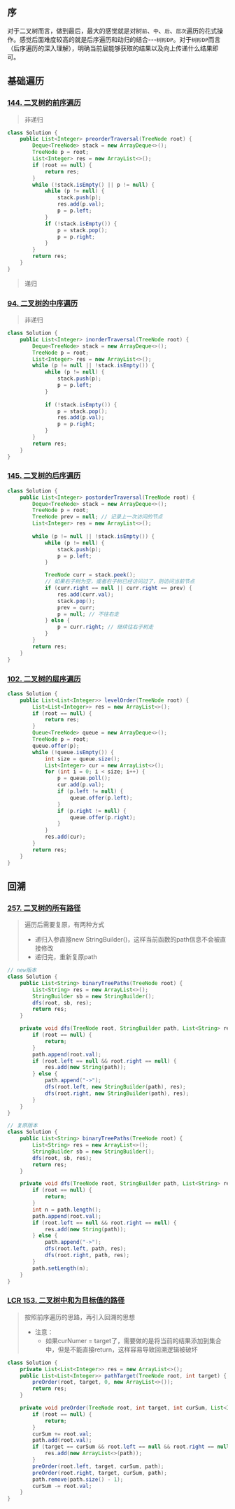 ## 序

对于二叉树而言，做到最后，最大的感觉就是对树`前`、`中`、`后`、`层次`遍历的花式操作。感觉后面难度较高的就是后序遍历和动归的结合---`树形DP`。对于`树形DP`而言（后序遍历的深入理解），明确当前层能够获取的结果以及向上传递什么结果即可。

## 基础遍历

### [144. 二叉树的前序遍历](https://leetcode.cn/problems/binary-tree-preorder-traversal/)

> 非递归

```java
class Solution {
    public List<Integer> preorderTraversal(TreeNode root) {
        Deque<TreeNode> stack = new ArrayDeque<>();
        TreeNode p = root;
        List<Integer> res = new ArrayList<>();
        if (root == null) {
            return res;
        }
        while (!stack.isEmpty() || p != null) {
            while (p != null) {
                stack.push(p);
                res.add(p.val);
                p = p.left;
            }
            if (!stack.isEmpty()) {
                p = stack.pop();
                p = p.right;
            }
        }
        return res;
    }
}
```

> 递归



### [94. 二叉树的中序遍历](https://leetcode.cn/problems/binary-tree-inorder-traversal/)

> 非递归

```java
class Solution {
    public List<Integer> inorderTraversal(TreeNode root) {
        Deque<TreeNode> stack = new ArrayDeque<>();
        TreeNode p = root;
        List<Integer> res = new ArrayList<>();
        while (p != null || !stack.isEmpty()) {
            while (p != null) {
                stack.push(p);
                p = p.left;
            }
            
            if (!stack.isEmpty()) {
                p = stack.pop();
                res.add(p.val);
                p = p.right;
            }
        }
        return res;
    }
}
```



### [145. 二叉树的后序遍历](https://leetcode.cn/problems/binary-tree-postorder-traversal/)

```java
class Solution {
    public List<Integer> postorderTraversal(TreeNode root) {
        Deque<TreeNode> stack = new ArrayDeque<>();
        TreeNode p = root;
        TreeNode prev = null; // 记录上一次访问的节点
        List<Integer> res = new ArrayList<>();
        
        while (p != null || !stack.isEmpty()) {
            while (p != null) {
                stack.push(p);
                p = p.left;
            }

            TreeNode curr = stack.peek();
            // 如果右子树为空，或者右子树已经访问过了，则访问当前节点
            if (curr.right == null || curr.right == prev) {
                res.add(curr.val);
                stack.pop();
                prev = curr;
                p = null; // 不往右走
            } else {
                p = curr.right; // 继续往右子树走
            }
        }
        return res;
    }
}
```



### [102. 二叉树的层序遍历](https://leetcode.cn/problems/binary-tree-level-order-traversal/)

```java
class Solution {
    public List<List<Integer>> levelOrder(TreeNode root) {
        List<List<Integer>> res = new ArrayList<>();
        if (root == null) {
            return res;
        }
        Queue<TreeNode> queue = new ArrayDeque<>();
        TreeNode p = root;
        queue.offer(p);
        while (!queue.isEmpty()) {
            int size = queue.size();
            List<Integer> cur = new ArrayList<>();
            for (int i = 0; i < size; i++) {
                p = queue.poll();
                cur.add(p.val);
                if (p.left != null) {
                    queue.offer(p.left);
                }
                if (p.right != null) {
                    queue.offer(p.right);
                }
            }
            res.add(cur);
        }
        return res;
    }
}
```



## 回溯

### [257. 二叉树的所有路径](https://leetcode.cn/problems/binary-tree-paths/)

> 遍历后需要复原，有两种方式
>
> - 递归入参直接new StringBuilder()，这样当前函数的path信息不会被直接修改
> - 递归完，重新复原path

```java
// new版本
class Solution {
    public List<String> binaryTreePaths(TreeNode root) {
        List<String> res = new ArrayList<>();
        StringBuilder sb = new StringBuilder();
        dfs(root, sb, res);
        return res;
    }

    private void dfs(TreeNode root, StringBuilder path, List<String> res) {
        if (root == null) {
            return;
        }
        path.append(root.val);
        if (root.left == null && root.right == null) {
            res.add(new String(path));
        } else {
            path.append("->");
            dfs(root.left, new StringBuilder(path), res);
            dfs(root.right, new StringBuilder(path), res);
        }
    }
}

// 复原版本
class Solution {
    public List<String> binaryTreePaths(TreeNode root) {
        List<String> res = new ArrayList<>();
        StringBuilder sb = new StringBuilder();
        dfs(root, sb, res);
        return res;
    }

    private void dfs(TreeNode root, StringBuilder path, List<String> res) {
        if (root == null) {
            return;
        }
        int n = path.length();
        path.append(root.val);
        if (root.left == null && root.right == null) {
            res.add(new String(path));
        } else {
            path.append("->");
            dfs(root.left, path, res);
            dfs(root.right, path, res);
        }
        path.setLength(n);
    }
}

```



### [LCR 153. 二叉树中和为目标值的路径](https://leetcode.cn/problems/er-cha-shu-zhong-he-wei-mou-yi-zhi-de-lu-jing-lcof/)

> 按照前序遍历的思路，再引入回溯的思想
>
> - 注意：
>   - 如果curNumer = target了，需要做的是将当前的结果添加到集合中，但是不能直接return，这样容易导致回溯逻辑被破坏

```java
class Solution {
    private List<List<Integer>> res = new ArrayList<>();
    public List<List<Integer>> pathTarget(TreeNode root, int target) {
        preOrder(root, target, 0, new ArrayList<>());
        return res;
    }

    private void preOrder(TreeNode root, int target, int curSum, List<Integer> path) {
        if (root == null) {
            return;
        }
        curSum += root.val;
        path.add(root.val);
        if (target == curSum && root.left == null && root.right == null) {
            res.add(new ArrayList<>(path));
        }
        preOrder(root.left, target, curSum, path);
        preOrder(root.right, target, curSum, path);
        path.remove(path.size() - 1);
        curSum -= root.val;
    }
}
```



